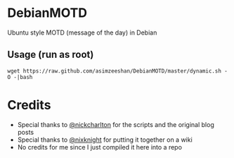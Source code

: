 # DebianMOTD
Ubuntu style MOTD (message of the day) in Debian

## Usage (run as root)
    wget https://raw.github.com/asimzeeshan/DebianMOTD/master/dynamic.sh -O -|bash

# Credits
 - Special thanks to [@nickcharlton](http://github.com/nickcharlton) for the scripts and the original blog posts
 - Special thanks to [@nixknight](http://github.com/nixknight) for putting it together on a wiki
 - No credits for me since I just compiled it here into a repo
